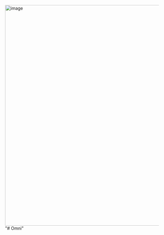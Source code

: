 <img width="1236" height="724" alt="image" src="https://github.com/user-attachments/assets/949beea6-408f-4300-bdb3-527902bfae78" />
"# Omni" 

